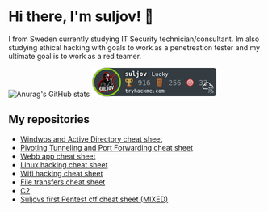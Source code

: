 # Hi there, I'm suljov! 👋
I from Sweden currently studying IT Security technician/consultant.
Im also studying ethical hacking with goals to work as a penetreation tester and my ultimate goal is to work as a red teamer. 

![Anurag's GitHub stats](https://github-readme-stats.vercel.app/api?username=suljov&show_icons=true&theme=dracula)
[![tryhackme stats](https://raw.githubusercontent.com/suljov/suljov/master/assets/thm_propic.png)](https://tryhackme.com/p/suljov)



## My repositories 
* [Windwos and Active Directory cheat sheet](https://github.com/suljov/Windwos-and-Active-Directory)
* [Pivoting Tunneling and Port Forwarding cheat sheet](https://github.com/suljov/Pivoting-Tunneling-and-Port-Forwarding)
* [Webb app cheat sheet](https://github.com/suljov/Webb-app)
* [Linux hacking cheat sheet](https://github.com/suljov/Hacking-linux)
* [Wifi hacking cheat sheet](https://github.com/suljov/Wifi-hacking)
* [File transfers cheat sheet](https://github.com/suljov/File-Transfers)
* [C2](https://github.com/suljov/C2)
* [Suljovs first Pentest ctf cheat sheet (MIXED)](https://github.com/suljov/suljov-Pentest-ctf-cheat-sheet)
